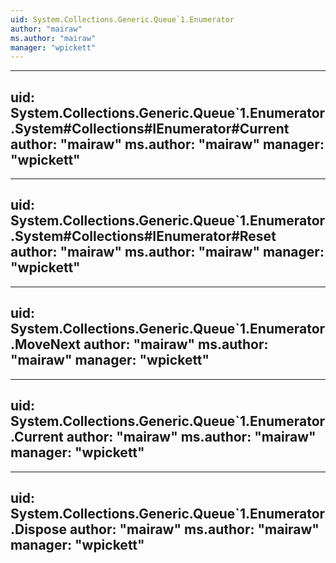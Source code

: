 ```yaml
---
uid: System.Collections.Generic.Queue`1.Enumerator
author: "mairaw"
ms.author: "mairaw"
manager: "wpickett"
---
```


---
uid: System.Collections.Generic.Queue`1.Enumerator.System#Collections#IEnumerator#Current
author: "mairaw"
ms.author: "mairaw"
manager: "wpickett"
---

---
uid: System.Collections.Generic.Queue`1.Enumerator.System#Collections#IEnumerator#Reset
author: "mairaw"
ms.author: "mairaw"
manager: "wpickett"
---

---
uid: System.Collections.Generic.Queue`1.Enumerator.MoveNext
author: "mairaw"
ms.author: "mairaw"
manager: "wpickett"
---

---
uid: System.Collections.Generic.Queue`1.Enumerator.Current
author: "mairaw"
ms.author: "mairaw"
manager: "wpickett"
---

---
uid: System.Collections.Generic.Queue`1.Enumerator.Dispose
author: "mairaw"
ms.author: "mairaw"
manager: "wpickett"
---
